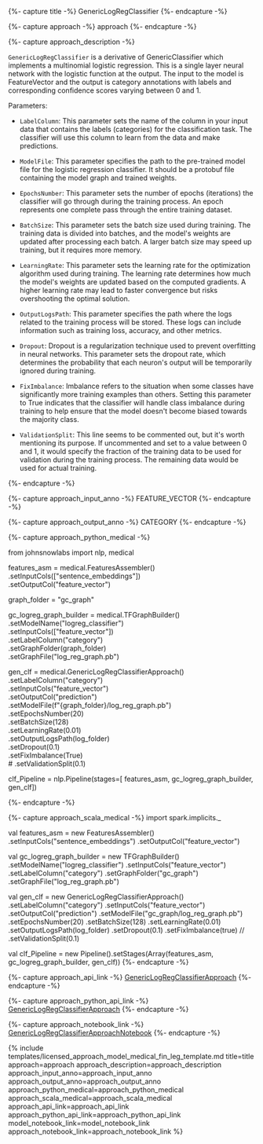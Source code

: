 {%- capture title -%}
GenericLogRegClassifier
{%- endcapture -%}

{%- capture approach -%}
approach
{%- endcapture -%}


{%- capture approach_description -%}

`GenericLogRegClassifier` is a derivative of GenericClassifier which implements a multinomial logistic regression. This is a single layer neural network with the logistic function at the output. The input to the model is FeatureVector and the output is category annotations with labels and corresponding confidence scores varying between 0 and 1.

Parameters:

- `LabelColumn`: This parameter sets the name of the column in your input data that contains the labels (categories) for the classification task. The classifier will use this column to learn from the data and make predictions.

- `ModelFile`: This parameter specifies the path to the pre-trained model file for the logistic regression classifier. It should be a protobuf file containing the model graph and trained weights.

- `EpochsNumber`: This parameter sets the number of epochs (iterations) the classifier will go through during the training process. An epoch represents one complete pass through the entire training dataset.

- `BatchSize`: This parameter sets the batch size used during training. The training data is divided into batches, and the model's weights are updated after processing each batch. A larger batch size may speed up training, but it requires more memory.

- `LearningRate`: This parameter sets the learning rate for the optimization algorithm used during training. The learning rate determines how much the model's weights are updated based on the computed gradients. A higher learning rate may lead to faster convergence but risks overshooting the optimal solution.

- `OutputLogsPath`: This parameter specifies the path where the logs related to the training process will be stored. These logs can include information such as training loss, accuracy, and other metrics.

- `Dropout`: Dropout is a regularization technique used to prevent overfitting in neural networks. This parameter sets the dropout rate, which determines the probability that each neuron's output will be temporarily ignored during training.

- `FixImbalance`: Imbalance refers to the situation when some classes have significantly more training examples than others. Setting this parameter to True indicates that the classifier will handle class imbalance during training to help ensure that the model doesn't become biased towards the majority class.

- `ValidationSplit`: This line seems to be commented out, but it's worth mentioning its purpose. If uncommented and set to a value between 0 and 1, it would specify the fraction of the training data to be used for validation during the training process. The remaining data would be used for actual training.

{%- endcapture -%}

{%- capture approach_input_anno -%}
FEATURE_VECTOR
{%- endcapture -%}

{%- capture approach_output_anno -%}
CATEGORY
{%- endcapture -%}

{%- capture approach_python_medical -%}

from johnsnowlabs import nlp, medical

features_asm = medical.FeaturesAssembler()\
    .setInputCols(["sentence_embeddings"])\
    .setOutputCol("feature_vector")

graph_folder = "gc_graph"

gc_logreg_graph_builder = medical.TFGraphBuilder()\
    .setModelName("logreg_classifier")\
    .setInputCols(["feature_vector"]) \
    .setLabelColumn("category")\
    .setGraphFolder(graph_folder)\
    .setGraphFile("log_reg_graph.pb")

gen_clf = medical.GenericLogRegClassifierApproach()\
    .setLabelColumn("category")\
    .setInputCols("feature_vector")\
    .setOutputCol("prediction")\
    .setModelFile(f"{graph_folder}/log_reg_graph.pb")\
    .setEpochsNumber(20)\
    .setBatchSize(128)\
    .setLearningRate(0.01)\
    .setOutputLogsPath(log_folder)\
    .setDropout(0.1)\
    .setFixImbalance(True)\
    # .setValidationSplit(0.1)

clf_Pipeline = nlp.Pipeline(stages=[
    features_asm,
    gc_logreg_graph_builder,
    gen_clf])

{%- endcapture -%}


{%- capture approach_scala_medical -%}
import spark.implicits._
  
val features_asm = new FeaturesAssembler()
  .setInputCols("sentence_embeddings")
  .setOutputCol("feature_vector")

val gc_logreg_graph_builder = new TFGraphBuilder()
  .setModelName("logreg_classifier")
  .setInputCols("feature_vector")
  .setLabelColumn("category")
  .setGraphFolder("gc_graph")
  .setGraphFile("log_reg_graph.pb")

val gen_clf = new GenericLogRegClassifierApproach()
  .setLabelColumn("category")
  .setInputCols("feature_vector")
  .setOutputCol("prediction")
  .setModelFile("gc_graph/log_reg_graph.pb")
  .setEpochsNumber(20)
  .setBatchSize(128)
  .setLearningRate(0.01)
  .setOutputLogsPath(log_folder)
  .setDropout(0.1)
  .setFixImbalance(true) // .setValidationSplit(0.1)

val clf_Pipeline = new Pipeline().setStages(Array(features_asm, gc_logreg_graph_builder, gen_clf))
{%- endcapture -%}


{%- capture approach_api_link -%}
[GenericLogRegClassifierApproach](https://nlp.johnsnowlabs.com/licensed/api/com/johnsnowlabs/nlp/annotators/classification/GenericLogRegClassifierApproach.html)
{%- endcapture -%}

{%- capture approach_python_api_link -%}
[GenericLogRegClassifierApproach](https://nlp.johnsnowlabs.com/licensed/api/python/reference/autosummary/sparknlp_jsl/annotator/classification/generic_log_reg_classifier/index.html#sparknlp_jsl.annotator.classification.generic_log_reg_classifier.GenericLogRegClassifierApproach)
{%- endcapture -%}

{%- capture approach_notebook_link -%}
[GenericLogRegClassifierApproachNotebook](https://github.com/JohnSnowLabs/spark-nlp-workshop/blob/master/Spark_NLP_Udemy_MOOC/Healthcare_NLP/GenericLogRegClassifierApproach.ipynb)
{%- endcapture -%}

{% include templates/licensed_approach_model_medical_fin_leg_template.md
title=title
approach=approach
approach_description=approach_description
approach_input_anno=approach_input_anno
approach_output_anno=approach_output_anno
approach_python_medical=approach_python_medical
approach_scala_medical=approach_scala_medical
approach_api_link=approach_api_link
approach_python_api_link=approach_python_api_link
model_notebook_link=model_notebook_link
approach_notebook_link=approach_notebook_link
%}
